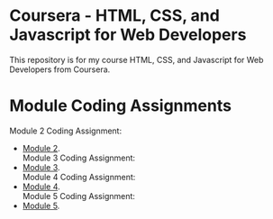 # Coursera - HTML, CSS, and Javascript for Web Developers
This repository is for my course HTML, CSS, and Javascript for Web Developers from Coursera.
# Module Coding Assignments
Module 2 Coding Assignment:
* [Module 2](https://marvinpatangan.github.io/coursera-html-css-and-javascript-for-web-developers/module-2/).<br>
Module 3 Coding Assignment:<br>
* [Module 3](https://marvinpatangan.github.io/coursera-html-css-and-javascript-for-web-developers/module-3/).<br>
Module 4 Coding Assignment:<br>
* [Module 4](https://marvinpatangan.github.io/coursera-html-css-and-javascript-for-web-developers/module-4/).<br>
Module 5 Coding Assignment:<br>
* [Module 5](https://marvinpatangan.github.io/coursera-html-css-and-javascript-for-web-developers/module-5/).<br>